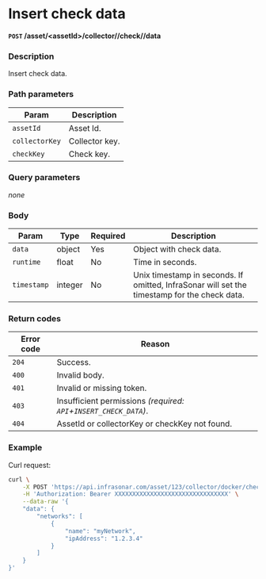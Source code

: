 # Insert check data
**`POST` /asset/<assetId\>/collector/<collectorKey/>/check/<checkKey/>/data**

### Description
Insert check data.

### Path parameters

Param               | Description
--------------------|-------------
`assetId`           | Asset Id.
`collectorKey`      | Collector key.
`checkKey`          | Check key.

### Query parameters

_none_

### Body

Param       | Type      | Required  | Description
------------|-----------|-----------|-------------
`data`      | object    | Yes       | Object with check data.
`runtime`   | float     | No        | Time in seconds.
`timestamp` | integer   | No        | Unix timestamp in seconds. If omitted, InfraSonar will set the timestamp for the check data.

### Return codes

Error code  | Reason
------------|--------
`204`       | Success.
`400`       | Invalid body.
`401`       | Invalid or missing token.
`403`       | Insufficient permissions _(required: `API`+`INSERT_CHECK_DATA`)_.
`404`       | AssetId or collectorKey or checkKey not found.


### Example
Curl request:
```bash
curl \
    -X POST 'https://api.infrasonar.com/asset/123/collector/docker/check/network/data' \
    -H 'Authorization: Bearer XXXXXXXXXXXXXXXXXXXXXXXXXXXXXXXX' \
    --data-raw '{
    "data": {
        "networks": [
            {
                "name": "myNetwork",
                "ipAddress": "1.2.3.4"
            }
        ]
    }
}'
```
